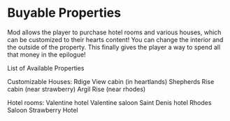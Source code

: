 # Buyable Properties
 
Mod allows the player to purchase hotel rooms and various houses, which can be customized to their hearts content! You can change the interior and the outside of the property. This finally gives the player a way to spend all that money in the epilogue!

List of Available Properties

Customizable Houses:
Rdige View cabin (in heartlands)
Shepherds Rise cabin (near strawberry)
Argil Rise (near rhodes)

Hotel rooms:
Valentine hotel
Valentine saloon
Saint Denis hotel
Rhodes Saloon
Strawberry Hotel
